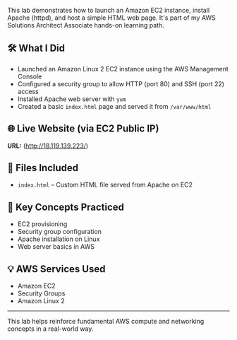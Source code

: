 This lab demonstrates how to launch an Amazon EC2 instance, install Apache (httpd), and host a simple HTML web page. It's part of my AWS Solutions Architect Associate hands-on learning path.

## 🛠️ What I Did
- Launched an Amazon Linux 2 EC2 instance using the AWS Management Console
- Configured a security group to allow HTTP (port 80) and SSH (port 22) access
- Installed Apache web server with `yum`
- Created a basic `index.html` page and served it from `/var/www/html`

## 🌐 Live Website (via EC2 Public IP)
**URL:** (http://18.119.139.223/)


## 📁 Files Included
- `index.html` – Custom HTML file served from Apache on EC2

## 🧠 Key Concepts Practiced
- EC2 provisioning
- Security group configuration
- Apache installation on Linux
- Web server basics in AWS

## 💡 AWS Services Used
- Amazon EC2
- Security Groups
- Amazon Linux 2

---

This lab helps reinforce fundamental AWS compute and networking concepts in a real-world way.
